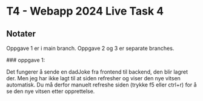 # T4 - Webapp 2024 Live Task 4 

## Notater
<p>
    Oppgave 1 er i main branch. Oppgave 2 og 3 er separate branches.
</p> 
### oppgave 1:
<p>
    Det fungerer å sende en dadJoke fra frontend til backend, den blir lagret der.
    Men jeg har ikke lagt til at siden refresher og viser den nye vitsen automatisk.
    Du må derfor manuelt refreshe siden (trykke f5 eller ctrl+r) for å se den nye vitsen etter opprettelse. 
</p>